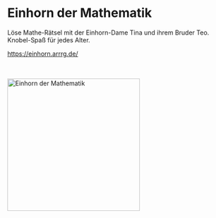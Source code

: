# Einhorn der Mathematik

Löse Mathe-Rätsel mit der Einhorn-Dame Tina und ihrem Bruder Teo. Knobel-Spaß für jedes Alter.

https://einhorn.arrrg.de/

<br>
<br>

<img alt="Einhorn der Mathematik" src="https://einhorn.arrrg.de/einhorn.png" width="300px"/>
